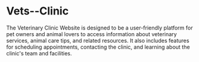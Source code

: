 # Vets--Clinic
The Veterinary Clinic Website is designed to be a user-friendly platform for pet owners and animal lovers to access information about veterinary services, animal care tips, and related resources. It also includes features for scheduling appointments, contacting the clinic, and learning about the clinic's team and facilities.

